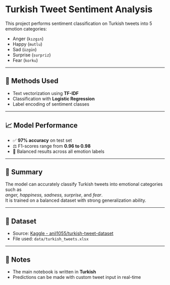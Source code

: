 # Turkish Tweet Sentiment Analysis

This project performs sentiment classification on Turkish tweets into 5 emotion categories:

- Anger (`kızgın`)
- Happy (`mutlu`)
- Sad (`üzgün`)
- Surprise (`surpriz`)
- Fear (`korku`)

---

## 🔧 Methods Used

- Text vectorization using **TF-IDF**
- Classification with **Logistic Regression**
- Label encoding of sentiment classes

---

## 📈 Model Performance

- ✅ **97% accuracy** on test set
- ⚖️ F1-scores range from **0.96 to 0.98**
- 🧠 Balanced results across all emotion labels

---

## 🧪 Summary

The model can accurately classify Turkish tweets into emotional categories such as  
*anger, happiness, sadness, surprise*, and *fear*.  
It is trained on a balanced dataset with strong generalization ability.

---

## 📁 Dataset

- Source: [Kaggle - anil1055/turkish-tweet-dataset](https://www.kaggle.com/datasets/anil1055/turkish-tweet-dataset)
- File used: `data/turkish_tweets.xlsx`

---

## 📍 Notes

- The main notebook is written in **Turkish**
- Predictions can be made with custom tweet input in real-time
